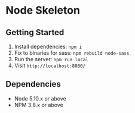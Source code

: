 # Node Skeleton

## Getting Started

1. Install dependencies: `npm i`
2. Fix to binaries for sass: `npm rebuild node-sass`
3. Run the server: `npm run local`
4. Visit `http://localhost:8080/`

## Dependencies

- Node 5.10.x or above
- NPM 3.8.x or above